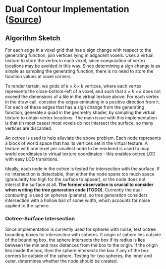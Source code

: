 # Dual Contour Implementation ([Source](https://www.cs.rice.edu/~jwarren/papers/dualcontour.pdf))

## Algorithm Sketch

For each edge in a voxel grid that has a sign change with respect to the generating function, join vertices lying in adgacent voxels. Uses a virtual texture to store the vertex in each voxel, since computation of vertex locations may be avoided in this way. Since determining a sign change is as simple as sampling the generating function, there is no need to store the function values at voxel corners.

To render terrain, we grids of $k\times k\times k$ vertices, where each vertex represents the close-bottom-left of a voxel, and such that $k\times k\times k$ does not exceed the dimensions of a tile in the virtual texture above. For each vertex in the draw call, consider the edges eminating in a positive direction from it. For each of these edges that has a sign change from the generating function, generate a quad in the geometry shader, by sampling the virtual texture to obtain vertex locations. The main issue with this implementation is that (in most cases) most voxels do not intersect the surface, so many vertices are discarded.

An octree is used to help alleviate the above problem. Each node represents a block of world space that has its vertices set in the virtual texture. A texture with one texel per smallest node to be rendered is used to map world coordinates to virtual texture coordinates - this enables octree LOD with easy LOD transitions. 

Ideally, each node in the octree is tested for intersection with the surface. If no intersection is detectable, then either the node spans too much space (granularity too high for the surface to appear), or the node does not intersct the surface at all. **The former observation is crucial to consider when writing the tree generation code (TODO)**. Currently the dual contouring is used on spheres (planets), so tree generation considers intersection with a hollow ball of some width, which accounts for noise applied to the sphere.

### Octree-Surface Intersection

Since implementation is currently used for spheres with noise, test octree bounding boxes for intersection with spheres. If origin of sphere lies outside of the bounding box, the sphere intersects the box if its radius is lies between the min and max distances from the box to the origin. If the origin lies inside the box, then the sphere intersects the box if any of the box corners lie outside of the sphere. Testing for two spheres, the inner and outer, determines whether the node should be created.
